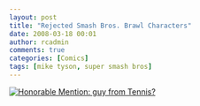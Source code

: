```yaml
---
layout: post
title: "Rejected Smash Bros. Brawl Characters"
date: 2008-03-18 00:01
author: rcadmin
comments: true
categories: [Comics]
tags: [mike tyson, super smash bros]
---
```

<a href="http://bitsmack.com/wp/2008/03/18/rejected-smash-bros-brawl-characters/"><img src='http://dl.bitsmack.com/uploads/2008/03/20080318.jpg' title='Honorable Mention: guy from Tennis?' /></a>
